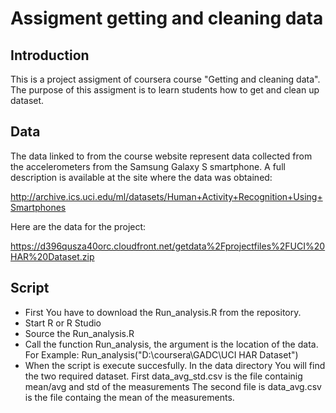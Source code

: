 # Assigment getting and cleaning data

## Introduction

This is a project assigment of coursera course "Getting and cleaning data". The purpose of this assigment is to learn students how to get and clean up dataset.

## Data


The data linked to from the course website represent data collected from the accelerometers from the Samsung Galaxy S smartphone. A full description is available at the site where the data was obtained: 

http://archive.ics.uci.edu/ml/datasets/Human+Activity+Recognition+Using+Smartphones 

Here are the data for the project: 

https://d396qusza40orc.cloudfront.net/getdata%2Fprojectfiles%2FUCI%20HAR%20Dataset.zip 

## Script

* First You have to download the Run_analysis.R from the repository. 
* Start R or R Studio
* Source the Run_analysis.R
* Call the function Run_analysis, the argument is the location of the data.
  For Example: Run_analysis("D:\\coursera\\GADC\\UCI HAR Dataset")
* When the script is execute succesfully. In the data directory You will find the two required dataset.
  First data_avg_std.csv is the file containig mean/avg and std of the measurements
  The second file is data_avg.csv is the file containg the mean of the measurements.